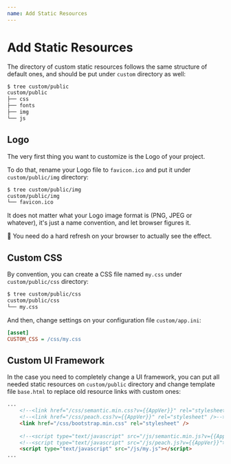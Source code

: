 ```yaml
---
name: Add Static Resources
---
```


# Add Static Resources

The directory of custom static resources follows the same structure of default ones, and should be put under `custom` directory as well:

```sh
$ tree custom/public
custom/public
├── css
├── fonts
├── img
└── js
```

## Logo

The very first thing you want to customize is the Logo of your project.

To do that, rename your Logo file to `favicon.ico` and put it under `custom/public/img` directory:

```sh
$ tree custom/public/img
custom/public/img
└── favicon.ico
```

It does not matter what your Logo image format is (PNG, JPEG or whatever), it's just a name convention, and let browser figures it.

:speech_balloon: You need do a hard refresh on your browser to actually see the effect. 

## Custom CSS

By convention, you can create a CSS file named `my.css` under `custom/public/css` directory:

```sh
$ tree custom/public/css
custom/public/css
└── my.css
```

And then, change settings on your configuration file `custom/app.ini`:

```ini
[asset]
CUSTOM_CSS = /css/my.css
```

## Custom UI Framework

In the case you need to completely change a UI framework, you can put all needed static resources on `custom/public` directory and change template file `base.html` to replace old resource links with custom ones:

```html
...
	<!--<link href="/css/semantic.min.css?v={{AppVer}}" rel="stylesheet" />-->
	<!--<link href="/css/peach.css?v={{AppVer}}" rel="stylesheet" />-->
	<link href="/css/bootstrap.min.css" rel="stylesheet" />
	
	<!--<script type="text/javascript" src="/js/semantic.min.js?v={{AppVer}}"></script>-->
	<!--<script type="text/javascript" src="/js/peach.js?v={{AppVer}}"></script>-->
	<script type="text/javascript" src="/js/my.js"></script>
...
```